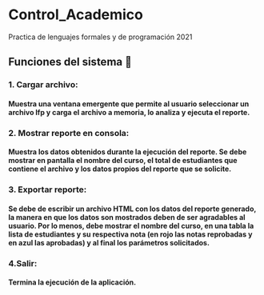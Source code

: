 # Control_Academico
Practica de lenguajes formales y de programación 2021
## Funciones del sistema 🚀
### 1. Cargar archivo:
#### Muestra una ventana emergente que permite al usuario seleccionar un archivo lfp y carga el archivo a memoria, lo analiza y ejecuta el reporte.
### 2. Mostrar reporte en consola:
#### Muestra los datos obtenidos durante la ejecución del reporte. Se debe mostrar en pantalla el nombre del curso, el total de estudiantes que contiene el archivo y los datos propios del reporte que se solicite.
### 3. Exportar reporte:
#### Se debe de escribir un archivo HTML con los datos del reporte generado, la manera en que los datos son mostrados deben de ser agradables al usuario. Por lo menos, debe mostrar el nombre del curso, en una tabla la lista de estudiantes y su respectiva nota (en rojo las notas reprobadas y en azul las aprobadas) y al final los parámetros solicitados.
### 4.Salir:
#### Termina la ejecución de la aplicación.
